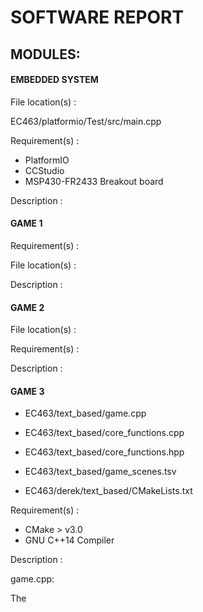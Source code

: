 # SOFTWARE REPORT
## MODULES:
#### EMBEDDED SYSTEM

File location(s) : 

 EC463/platformio/Test/src/main.cpp
 
Requirement(s) : 

  * PlatformIO
  * CCStudio
  * MSP430-FR2433 Breakout board

Description :
  
#### GAME 1
 
Requirement(s) : 

File location(s) : 

Description : 
  
#### GAME 2

File location(s) : 

Requirement(s) : 

Description :
  
#### GAME 3

  * EC463/text_based/game.cpp

  * EC463/text_based/core_functions.cpp

  * EC463/text_based/core_functions.hpp

  * EC463/text_based/game_scenes.tsv

  * EC463/derek/text_based/CMakeLists.txt

Requirement(s) : 

  * CMake > v3.0
  * GNU C++14 Compiler
  
Description : 

game.cpp:

The 
  
